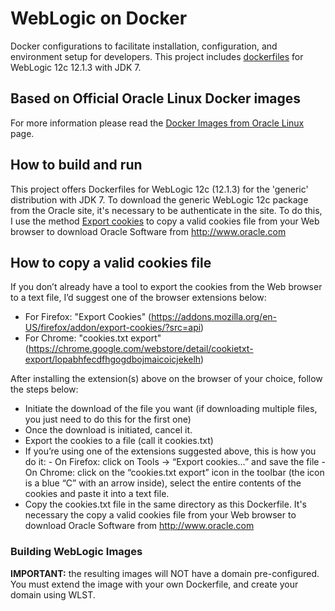 WebLogic on Docker
===============
Docker configurations to facilitate installation, configuration, and environment setup for developers. This project includes [dockerfiles](dockerfiles/) for WebLogic 12c 12.1.3 with JDK 7.

## Based on Official Oracle Linux Docker images
For more information please read the [Docker Images from Oracle Linux](https://registry.hub.docker.com/_/oraclelinux/) page.

## How to build and run
This project offers Dockerfiles for WebLogic 12c (12.1.3) for the 'generic' distribution with JDK 7.
To download the generic WebLogic 12c package from the Oracle site, it's necessary to be authenticate in the site.
To do this, I use the method [Export cookies](http://www.pythian.com/blog/how-to-download-oracle-software-using-wget-or-curl/) to copy a valid cookies file from your Web browser to download Oracle Software from http://www.oracle.com

## How to copy a valid cookies file
If you don’t already have a tool to export the cookies from the Web browser to a text file, I’d suggest one of the browser extensions below:
- For Firefox: "Export Cookies" (https://addons.mozilla.org/en-US/firefox/addon/export-cookies/?src=api) 
- For Chrome: "cookies.txt export" (https://chrome.google.com/webstore/detail/cookietxt-export/lopabhfecdfhgogdbojmaicoicjekelh)

 After installing the extension(s) above on the browser of your choice, follow the steps below:
- Initiate the download of the file you want (if downloading multiple files, you just need to do this for the first one)
- Once the download is initiated, cancel it.
- Export the cookies to a file (call it cookies.txt)
- If you’re using one of the extensions suggested above, this is how you do it:
        - On Firefox: click on Tools -> “Export cookies…” and save the file
        - On Chrome: click on the “cookies.txt export” icon in the toolbar (the icon is a blue “C” with an arrow inside), select the entire contents of the cookies and paste it into a text file.
- Copy the cookies.txt file in the same directory as this Dockerfile.
It's necessary the copy a valid cookies file from your Web browser to download Oracle Software from http://www.oracle.com 

### Building WebLogic Images

**IMPORTANT:** the resulting images will NOT have a domain pre-configured. You must extend the image with your own Dockerfile, and create your domain using WLST.


